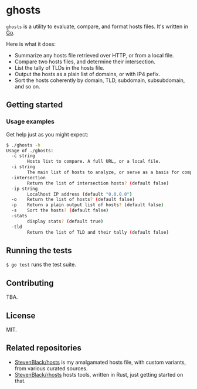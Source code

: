 # ghosts

`ghosts` is a utility to evaluate, compare, and format hosts files.  It's written in [Go](https://golang.org/).

Here is what it does:

* Summarize any hosts file retrieved over HTTP, or from a local file.
* Compare two hosts files, and determine their intersection.
* List the tally of TLDs in the hosts file.
* Output the hosts as a plain list of domains, or with IP4 pefix.
* Sort the hosts coherently by domain, TLD, subdomain, subsubdomain, and so on.

## Getting started

### Usage examples

Get help just as you might expect:

```bash
$ ./ghosts -h
Usage of ./ghosts:
  -c string
    	Hosts list to compare. A full URL, or a local file.
  -i string
    	The main list of hosts to analyze, or serve as a basis for comparison. A full URL, or a local file. (default "https://raw.githubusercontent.com/StevenBlack/hosts/master/hosts")
  -intersection
    	Return the list of intersection hosts? (default false)
  -ip string
    	Localhost IP address (default "0.0.0.0")
  -o	Return the list of hosts? (default false)
  -p	Return a plain output list of hosts? (default false)
  -s	Sort the hosts? (default false)
  -stats
    	display stats? (default true)
  -tld
    	Return the list of TLD and their tally (default false)
```

## Running the tests

`$ go test` runs the test suite.

## Contributing

TBA.

## License

MIT.

## Related repositories

* [StevenBlack/hosts](https://github.com/StevenBlack/hosts) is my amalgamated hosts file, with custom variants, from various curated sources.
* [StevenBlack/rhosts](https://github.com/StevenBlack/ghosts) hosts tools, written in Rust, just getting started on that.
